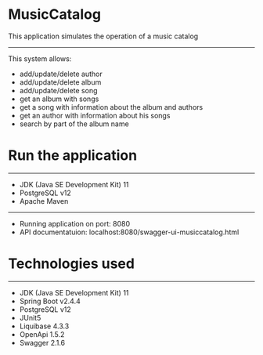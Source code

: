 # MusicCatalog 
This application simulates the operation of a music catalog
____
This system allows:
- add/update/delete author 
- add/update/delete album 
- add/update/delete song 
- get an album with songs
- get a song with information about the album and authors
- get an author with information about his songs 
- search by part of the album name 

# Run the application
____
- JDK (Java SE Development Kit) 11
- PostgreSQL v12
- Apache Maven
____
- Running application on port: 8080
- API documentatuion: localhost:8080/swagger-ui-musiccatalog.html


# Technologies used
____
- JDK (Java SE Development Kit) 11
- Spring Boot v2.4.4
- PostgreSQL v12
- JUnit5
- Liquibase 4.3.3
- OpenApi 1.5.2
- Swagger 2.1.6
